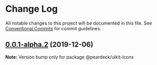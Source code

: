 # Change Log

All notable changes to this project will be documented in this file.
See [Conventional Commits](https://conventionalcommits.org) for commit guidelines.

## [0.0.1-alpha.2](https://github.com/peardeck/peardeck-uikit/compare/@peardeck/uikit-icons@0.0.1-alpha.1...@peardeck/uikit-icons@0.0.1-alpha.2) (2019-12-06)

**Note:** Version bump only for package @peardeck/uikit-icons
